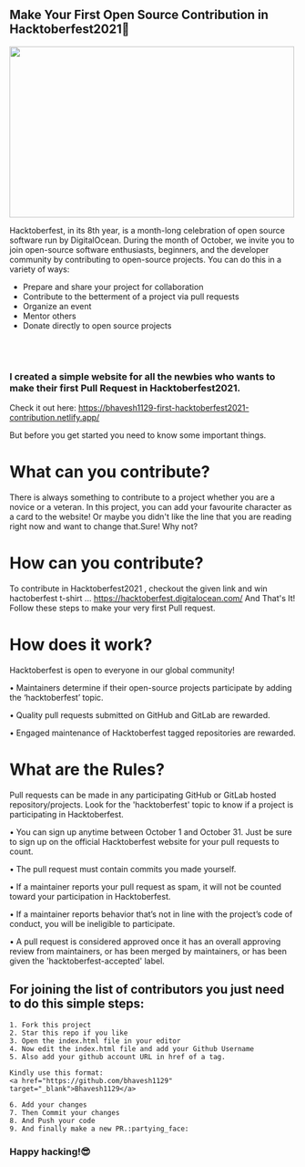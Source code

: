 ## Make Your First Open Source Contribution in Hacktoberfest2021:rocket:

<img src="https://github.com/bhavesh1129/First-Hacktoberfest2021-Contribution/blob/main/img/logo.svg" height="300px" width="500px"></img>

Hacktoberfest, in its 8th year, is a month-long celebration of open source software run by DigitalOcean. During the month of October, we invite you to join open-source software enthusiasts, beginners, and the developer community by contributing to open-source projects. You can do this in a variety of ways:
* Prepare and share your project for collaboration
* Contribute to the betterment of a project via pull requests
* Organize an event
* Mentor others
* Donate directly to open source projects
<br>
<br>

### I created a simple website for all the newbies who wants to make their first **Pull Request** in **Hacktoberfest2021**. <br/>
Check it out here: https://bhavesh1129-first-hacktoberfest2021-contribution.netlify.app/

But before you get started you need to know some important things.

# What can you contribute?
There is always something to contribute to a project whether you are a novice or a veteran. In this project, you can add your favourite character as a card to the website! Or maybe you didn't like the line that you are reading right now and want to change that.Sure! Why not?
# How can you contribute?
To contribute in Hacktoberfest2021 , checkout the given link and win hactoberfest t-shirt ...
https://hacktoberfest.digitalocean.com/
And That's It!
Follow these steps to make your very first Pull request.

# How does it work?
Hacktoberfest is open to everyone in our global community!

• Maintainers determine if their open-source projects participate by adding the ‘hacktoberfest’ topic.

• Quality pull requests submitted on GitHub and GitLab are rewarded.

• Engaged maintenance of Hacktoberfest tagged repositories are rewarded.

# What are the Rules?
Pull requests can be made in any participating GitHub or GitLab hosted repository/projects. Look for the 'hacktoberfest' topic to know if a project is participating in Hacktoberfest.

• You can sign up anytime between October 1 and October 31. Just be sure to sign up on the official Hacktoberfest website for your pull requests to count.

• The pull request must contain commits you made yourself.

• If a maintainer reports your pull request as spam, it will not be counted toward your participation in Hacktoberfest.

• If a maintainer reports behavior that’s not in line with the project’s code of conduct, you will be ineligible to participate.

• A pull request is considered approved once it has an overall approving review from maintainers, or has been merged by maintainers, or has been given the 'hacktoberfest-accepted' label.


## For joining the list of contributors you just need to do this simple steps:
```
1. Fork this project
2. Star this repo if you like
3. Open the index.html file in your editor
4. Now edit the index.html file and add your Github Username
5. Also add your github account URL in href of a tag.

Kindly use this format:
<a href="https://github.com/bhavesh1129" target="_blank">Bhavesh1129</a>

6. Add your changes
7. Then Commit your changes
8. And Push your code
9. And finally make a new PR.:partying_face:
```

### Happy hacking!:sunglasses:
